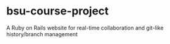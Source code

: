 # bsu-course-project
A Ruby on Rails website for real-time collaboration and git-like history/branch management
